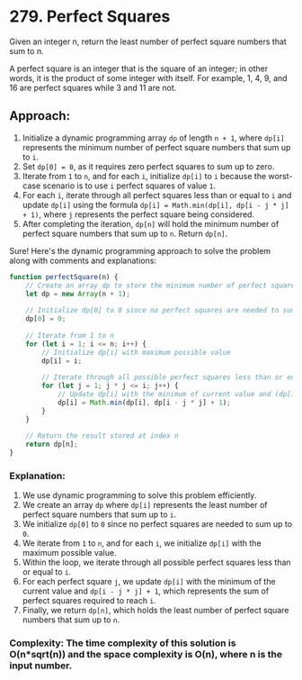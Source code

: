 # 279. Perfect Squares

Given an integer n, return the least number of perfect square numbers that sum to n.

A perfect square is an integer that is the square of an integer; in other words, it is the product of some integer with itself. For example, 1, 4, 9, and 16 are perfect squares while 3 and 11 are not.

## Approach:
1. Initialize a dynamic programming array `dp` of length `n + 1`, where `dp[i]` represents the minimum number of perfect square numbers that sum up to `i`.
2. Set `dp[0] = 0`, as it requires zero perfect squares to sum up to zero.
3. Iterate from `1` to `n`, and for each `i`, initialize `dp[i]` to `i` because the worst-case scenario is to use `i` perfect squares of value `1`.
4. For each `i`, iterate through all perfect squares less than or equal to `i` and update `dp[i]` using the formula `dp[i] = Math.min(dp[i], dp[i - j * j] + 1)`, where `j` represents the perfect square being considered.
5. After completing the iteration, `dp[n]` will hold the minimum number of perfect square numbers that sum up to `n`. Return `dp[n]`.

Sure! Here's the dynamic programming approach to solve the problem along with comments and explanations:

```javascript
function perfectSquare(n) {
    // Create an array dp to store the minimum number of perfect squares that sum up to i
    let dp = new Array(n + 1);
    
    // Initialize dp[0] to 0 since no perfect squares are needed to sum up to 0
    dp[0] = 0;
    
    // Iterate from 1 to n
    for (let i = 1; i <= n; i++) {
        // Initialize dp[i] with maximum possible value
        dp[i] = i;
        
        // Iterate through all possible perfect squares less than or equal to i
        for (let j = 1; j * j <= i; j++) {
            // Update dp[i] with the minimum of current value and (dp[i - j * j] + 1)
            dp[i] = Math.min(dp[i], dp[i - j * j] + 1);
        }
    }
    
    // Return the result stored at index n
    return dp[n];
}


```

### Explanation:
1. We use dynamic programming to solve this problem efficiently.
2. We create an array `dp` where `dp[i]` represents the least number of perfect square numbers that sum up to `i`.
3. We initialize `dp[0]` to `0` since no perfect squares are needed to sum up to `0`.
4. We iterate from `1` to `n`, and for each `i`, we initialize `dp[i]` with the maximum possible value.
5. Within the loop, we iterate through all possible perfect squares less than or equal to `i`.
6. For each perfect square `j`, we update `dp[i]` with the minimum of the current value and `dp[i - j * j] + 1`, which represents the sum of perfect squares required to reach `i`.
7. Finally, we return `dp[n]`, which holds the least number of perfect square numbers that sum up to `n`.

### Complexity: The time complexity of this solution is O(n*sqrt(n)) and the space complexity is O(n), where n is the input number.